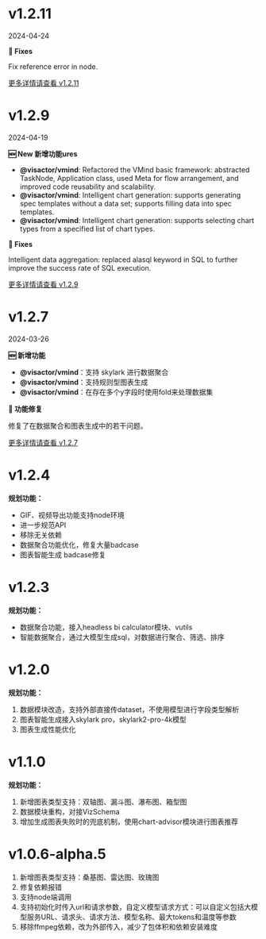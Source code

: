 # v1.2.11

2024-04-24


**🐛 Fixes**

Fix reference error in node.

[更多详情请查看 v1.2.11](https://github.com/VisActor/VMind/releases/tag/v1.2.11)

# v1.2.9

2024-04-19


**🆕 New 新增功能ures**

- **@visactor/vmind**: Refactored the VMind basic framework: abstracted TaskNode, Application class, used Meta for flow arrangement, and improved code reusability and scalability.
- **@visactor/vmind**: Intelligent chart generation: supports generating spec templates without a data set; supports filling data into spec templates.
- **@visactor/vmind**: Intelligent chart generation: supports selecting chart types from a specified list of chart types.

**🐛 Fixes**

Intelligent data aggregation: replaced alasql keyword in SQL to further improve the success rate of SQL execution.

[更多详情请查看 v1.2.9](https://github.com/VisActor/VMind/releases/tag/v1.2.9)


# v1.2.7

2024-03-26

**🆕 新增功能**

- **@visactor/vmind**：支持 skylark 进行数据聚合
- **@visactor/vmind**：支持规则型图表生成
- **@visactor/vmind**：在存在多个y字段时使用fold来处理数据集

**🐛 功能修复**

修复了在数据聚合和图表生成中的若干问题。

[更多详情请查看 v1.2.7](https://github.com/VisActor/VMind/releases/tag/v1.2.7)

# v1.2.4

**规划功能：**

- GIF、视频导出功能支持node环境
- 进一步规范API
- 移除无关依赖
- 数据聚合功能优化，修复大量badcase
- 图表智能生成 badcase修复

# v1.2.3

**规划功能：**

- 数据聚合功能，接入headless bi calculator模块、vutils
- 智能数据聚合，通过大模型生成sql，对数据进行聚合、筛选、排序

# v1.2.0

**规划功能：**

1. 数据模块改造，支持外部直接传dataset，不使用模型进行字段类型解析
2. 图表智能生成接入skylark pro，skylark2-pro-4k模型
3. 图表生成性能优化

# v1.1.0

**规划功能：**

1. 新增图表类型支持：双轴图、漏斗图、瀑布图、箱型图
2. 数据模块重构，对接VizSchema
3. 增加生成图表失败时的兜底机制，使用chart-advisor模块进行图表推荐

# v1.0.6-alpha.5

1. 新增图表类型支持：桑基图、雷达图、玫瑰图
2. 修复依赖报错
3. 支持node端调用
4. 支持初始化时传入url和请求参数，自定义模型请求方式：可以自定义包括大模型服务URL、请求头、请求方法、模型名称、最大tokens和温度等参数
5. 移除ffmpeg依赖，改为外部传入，减少了包体积和依赖安装难度
